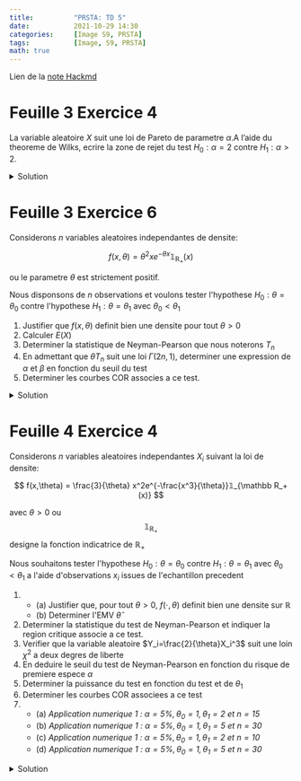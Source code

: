 ```yaml
---
title:          "PRSTA: TD 5"
date:           2021-10-29 14:30
categories:     [Image S9, PRSTA]
tags:           [Image, S9, PRSTA]
math: true
---
```

Lien de la [note Hackmd](https://hackmd.io/@lemasymasa/SJQHnvYIY)

# Feuille 3 Exercice 4

La variable aleatoire $X$ suit une loi de Pareto de parametre $\alpha$.A l’aide du theoreme de Wilks, ecrire la zone de rejet du test $H_0 : \alpha = 2$ contre $H_1 : \alpha \gt 2$.

<details markdown="1"><summary>Solution</summary>

<div class="alert alert-danger" role="alert" markdown="1">
Nous n'avons pas de valeur pour $H_1$, mais $\alpha\gt 2$. Nous allons donc le remplacer par l'EMV.
</div>

Pour la loi de Pareto de parametre $\alpha\gt 0$ dont la densite est donnee par

$$
f(x,\alpha) = \alpha x^{-\alpha-1}
$$

pour $x\gt 1$.

Determinons l'EMV.

On a:

$$
L(x,\alpha) = \alpha^{n}\prod_{i=1}^nx_i^{-\alpha-1}
$$

d'ou

$$
\log L(x,\alpha) = n\log \alpha + \sum_{i=1}^n(-\alpha-1)\log(x_i)
$$

et

$$
\frac{\partial\log L}{\partial\alpha}(x,\alpha) = \frac{n}{\alpha}-\sum_{i=1}^n\log(x_i)
$$

Ainsi

$$
\frac{\partial\log L}{\partial \alpha}(x,\alpha) =0
$$

equivaut a

$$
\frac{n}{\alpha}-\sum_{i=1}^n\log(x_i) = 0
$$

Nous obtenons la solution $\hat\alpha = \frac{n}{\sum_{i=1}^n\log (x_i)}$

Reste a verifier la condition du second ordre:

$$
\frac{\partial^2\log L}{\partial\alpha^2} = -\frac{n}{\alpha^2}\lt 0
$$

<div class="alert alert-success" role="alert" markdown="1">
Par consequent, $\hat\alpha = \frac{n}{\sum_{i=1}^n\log(x_i)}$ est bien l'EMV
</div>

$$
\begin{aligned}
T&= \frac{L(X_1,\dots,X_n,\hat\alpha)}{L(X_1,\dots,X_n,2)}\\
&= \frac{\prod_{i=1}^n(\frac{n}{\sum_{j=1}^n\ln(X_j)})X_i^{-(\frac{n}{\Sigma \ln(X_i)+1})}}{\prod_{i=1}^n2X_i^{-3}}\\
&= \biggr(\frac{n}{2\Sigma\ln(X_j)}\biggr)^n\prod_{i=1}^nX_i^{-\frac{n}{\Sigma\ln(X_i)+2}}
\end{aligned}
$$

$$
\begin{aligned}
R_n&= 2\ln(T)\\
&= 2n\ln(\frac{n}{2S})+\sum_{i=1}^n(2-\frac{n}{S})\ln(X_i)
\end{aligned}\\
\color{red}{S:=\sum_{j=1}^n\ln(X_j)}\\
\begin{aligned}
Rn &= 2n\ln(\frac{n}{2S})+(2-\frac{n}{S})S\\
&= \boxed{2n\ln(\frac{n}{2S})+2S-n}
\end{aligned}
$$

Asymptotiquement, $R_n$ suit asymptotiquement une loi de $\chi^2$ a $n$ degre de liberte.

La zone de rejet est:

$$
\{R_n\gt\chi^2_{\color{red}{1-\alpha}}\}
$$

ou $\chi^2_{1-\alpha}$ designe le quantile de niveau $1-\alpha$

</details>

# Feuille 3 Exercice 6

Considerons $n$ variables aleatoires independantes de densite:

$$
f(x,\theta) = \theta^2xe^{-\theta x}𝟙_{\mathbb R_+}(x)
$$

ou le parametre $\theta$ est strictement positif.

Nous disponsons de $n$ observations et voulons tester l'hypothese $H_0:\theta = \theta_0$ contre l'hypothese $H_1:\theta = \theta_1$ avec $\theta_0\lt \theta_1$

1. Justifier que $f(x,\theta)$ definit bien une densite pour tout $\theta\gt 0$
2. Calculer $E(X)$
3. Determiner la statistique de Neyman-Pearson que nous noterons $T_n$
4. En admettant que $\theta T_n$ suit une loi $\Gamma(2n,1)$, determiner une expression de $\alpha$ et $\beta$ en fonction du seuil du test
5. Determiner les courbes COR associes a ce test.

<details markdown="1"><summary>Solution</summary>

<div class="alert alert-info" role="alert" markdown="1">
On saute les 2 premieres questions car fait et refait
</div>

3.

$$
\begin{aligned}
T &= \frac{L(X_n,\dots,X_n,\theta_1)}{L(X_n,\dots,X_n,\theta_0)}\\
&= \frac{\prod_{i=1}^n\theta_1^2X_ie^{-\theta_1X_i}}{\prod_{i=1}^n\theta_0^2X_ie^{-\theta_0X_i}}\\
&= \biggr(\frac{\theta_1}{\theta_0}\biggr)^{2n}\times e^{\sum_{i=1}^n(\theta_0-\theta_1)}
\end{aligned}
$$

On passe au logarithme:

$$
\begin{aligned}
\ln T&= \underbrace{2n\log(\frac{\theta_1}{\theta_0})}_{\color{green}{a}}+\underbrace{(\theta_0-\theta_1)}_{\color{green}{b}}\sum_{i=1}^nX_i
\end{aligned}
$$

L'hypothese $H_0$ est rejetee lorsque:

$$
\begin{aligned}
T&\gt C_{\alpha}\\
\ln T&\gt\ln C_{\alpha}\\
a+b\sum_{i=1}^nX_i&\gt\ln (C_{\alpha})\\
\underbrace{\sum_{i=1}^n X_i}_{\color{red}{T_n}}&\lt \underbrace{\frac{\ln(C_{\alpha})-a}{b}}_{\color{red}{S_{\alpha}}}
\end{aligned}\\
\color{green}{\text{car } b = \theta_0-\theta_1\lt 0}
$$

Donc: 

$$
T_n\lt S_{\alpha}
$$

4.

$$
\begin{aligned}
\alpha &= P(\text{Rejeter } H_0\vert H_0\text{ vraie})\\
&= P(T_n\lt S_{\alpha}\vert \theta=\theta_0)
\end{aligned}
$$

Sous $H_0$, $\theta_0 T_n$ suit une loi $\Gamma(2n, 1)$

$$
\begin{aligned}
\alpha &= P(\theta_0T_n\lt\theta_0 S_{\alpha})\\
&= F_n(\theta_0S_{\alpha})
\end{aligned}
$$

Ou $F_n$ designe la *fonction de repartition* de la loi $\Gamma(2n,1)$.

Exprimons $S_{\alpha}$ en fonction de $\alpha$:

<div class="alert alert-danger" role="alert" markdown="1">

$$
\boxed{S_{\alpha}=\frac{F_n^{-1}(\alpha)}{\theta_0}}
$$

</div>

$$
\begin{aligned}
\beta&= P(\text{Rejeter }H\vert H\text{ vraie})\\
&= P(T_n\ge S_{\alpha}\vert \theta=\theta_1)\\
&= P(\theta_1T_n\ge\theta_1S_{\alpha}\vert\theta=\theta_1)
\end{aligned}
$$

Or sous $H_1$: $\theta T_n\sim\Gamma(2n,1)$

Donc:

<div class="alert alert-danger" role="alert" markdown="1">

$$
\boxed{\begin{aligned}\beta&=1-F_n(\theta,S_{\alpha})\\
&=1-F_n(\frac{\theta}{\theta_0}F_n^{-1}(\alpha))\end{aligned}}
$$

</div>

En python:

```python
scipy.stats.gamma.cdf(2 * scipy.stats.gamma.ppf(0.05, 20, scale=1), 20, scale = 1)
```
```
0.9184...
```
```python
scipy.stats.gamma.cdf(2 * scipy.stats.gamma.ppf(0.05, 50, scale=1), 50, scale = 1)
```
```
0.999702...
```
```python
scipy.stats.gamma.cdf(2 * scipy.stats.gamma.ppf(0.01, 10, scale=1), 10, scale = 1)
```
```
0.316165...
```
```python
scipy.stats.gamma.cdf(2 * scipy.stats.gamma.ppf(0.001, 100, scale=1), 100, scale = 1)
```
```
0.9999523...
```

On nome $\Pi$ la probabilite de detection:

$$
\Pi = 1-\beta\\
\boxed{\Pi = F_n(\frac{\theta_1}{\theta_0}F_n^{-1}(\alpha))}
$$

</details>

# Feuille 4 Exercice 4

Considerons $n$ variables aleatoires independantes $X_i$ suivant la loi de densite:

$$
f(x,\theta) = \frac{3}{\theta} x^2e^{-\frac{x^3}{\theta}}𝟙_{\mathbb R_+(x)}
$$

avec $\theta\gt 0$ ou $$𝟙_{\mathbb R_+}$$ designe la fonction indicatrice de $\mathbb R_+$

Nous souhaitons tester l'hypothese $H_0:\theta = \theta_0$ contre $H_1:\theta = \theta_1$ avec $\theta_0\lt \theta_1$ a l'aide d'observations $x_i$ issues de l'echantillon precedent

1. 
    - (a) Justifier que, pour tout $\theta\gt0$, $f(\cdot,\theta)$ definit bien une densite sur $\mathbb R$
    - (b) Determiner l'EMV $\hat\theta$
2. Determiner la statistique du test de Neyman-Pearson et indiquer la region critique associe a ce test.
3. Verifier que la variable aleatoire $Y_i=\frac{2}{\theta}X_i^3$ suit une loin $\chi^2$ a deux degres de liberte
4. En deduire le seuil du test de Neyman-Pearson en fonction du risque de premiere espece $\alpha$
5. Determiner la puissance du test en fonction du test et de $\theta_1$
6. Determiner les courbes COR associees a ce test
7. 
    - (a) *Application numerique $1$ : $\alpha = 5\%, \theta_0 = 1, \theta_1=2$ et $n=15$*
    - (b) *Application numerique $1$ : $\alpha = 5\%, \theta_0 = 1, \theta_1=5$ et $n=30$*
    - (c) *Application numerique $1$ : $\alpha = 5\%, \theta_0 = 1, \theta_1=2$ et $n=10$*
    - (d) *Application numerique $1$ : $\alpha = 5\%, \theta_0 = 1, \theta_1=5$ et $n=30$*

<details markdown="1"><summary>Solution</summary>

3.

On pose $\phi(y)=\frac{2}{\theta}y^3$.

Ainsi:

$$
\phi^{-1}(y) = \sqrt[3]{\frac{\theta y}{2}}
$$

Elle est derivable car elle est polynomiale et est bijective car elle est strictement croissante.

$$
\begin{aligned}
f_Y(y)&=\frac{1}{(\frac{6}{\theta}(\sqrt[3]{\frac{\theta y}{2}})^2)}\times f(\sqrt[3]{\frac{\theta y}{2}})\\
&= \frac{1}{\frac{6}{\theta}(\sqrt[3]{\frac{\theta y}{2}})^2}\times \frac{3}{\theta}(\sqrt[3]{\frac{\theta y}{2}})^2\times e^{-(\frac{(\sqrt[3]{\frac{\theta y}{2}})^3}{\theta})}\\
&= \frac{1}{2}\times e^{-\frac{y}{2}}
\end{aligned}
$$

On peut en deduire que $Y$ suit une loi $\chi^2(2)$

4.

$$
\color{green}{\boxed{T=\sum_{i=1}^nX_i^3}}
$$

$$
\color{green}{Y_{i} = \frac{2}{\theta}X_i^3\sim X^2(2)}
$$

$$
\Rightarrow \frac{2}{\theta} T\sim \chi^2(2n)
$$

$$
\begin{aligned}
\alpha &=P(\text{Rejeter }H_0\vert H_0\text{ vraie})\\
&= P(T\gt S_{\alpha}\vert\theta = \theta_0)\\
&= P(\frac{2}{\theta_0}T\gt \frac{2}{\theta_0}S_{\alpha}\vert \theta=\theta_0)
\end{aligned}
$$

Sous $(H_0)$, $\color{red}{\frac{2}{\theta_0}T\sim\chi^2(2n)}$

$\color{green}{F_n \text{ est la fonction de repartition }\chi^2(2n)}$

$$
\alpha = P(W\gt \frac{2}{\theta_0}S_{\alpha})
$$

<div class="alert alert-danger" role="alert" markdown="1">

$$
\alpha = 1 -F_n(\frac{2}{\theta_0}S_{\alpha})
$$

</div>

$\color{red}{Donc}$

$$
1-\alpha = F_n(\frac{2}{\theta_0}S_{\alpha})
$$

<div class="alert alert-danger" role="alert" markdown="1">

$$
S_{\alpha} = \frac{\theta_0}{2}F_n^{-1}(1-\alpha)
$$

</div>

$$
\begin{aligned}
\color{red}{\beta} &= P(\text{Rejeter }H_1\vert H_1\text{vraie})\\
&= P(T\le S_{\alpha}\vert \theta=\theta_1)\\
&= P(\frac{2}{\theta_1}T\le \frac{2}{\theta_1}S_{\alpha}\vert \theta = \theta_1)
\end{aligned}
$$

$$
w_1 = \frac{2}{\theta_1}T\sim \chi^2(2n)
$$

<div class="alert alert-danger" role="alert" markdown="1">

$$
\beta = F_n(\frac{2}{\theta_1}S_{\alpha})
$$


$$
\color{green}{\beta = F_n\biggr(\frac{\theta_0}{\theta_1}F_n^{-1}(1-\alpha)\biggr)}
$$

</div>

Passons aux applications numeriques:

```python
scipy.stats.chi2.cdf(0.5 * scipy.stats.ppf(0.95, 30), 30)
```

```
0.14185880202947254
```

```python
scipy.stats.chi2.cdf(0.2 * scipy.stats.ppf(0.95, 60), 60)
```

```
1.6239064341119149e-09
```

```python
scipy.stats.chi2.cdf(0.5 * scipy.stats.ppf(0.99, 20), 20)
```

```
0.46403880816957155
```

```python
scipy.stats.chi2.cdf(0.2 * scipy.stats.ppf(0.99, 20), 20)
```

```
1.87204631776198e-08
```

```python
scipy.stats.chi2.cdf(1.0001 * scipy.stats.ppf(0.99, 20), 20)
```

```
0.9900104784496678
```

</details>
